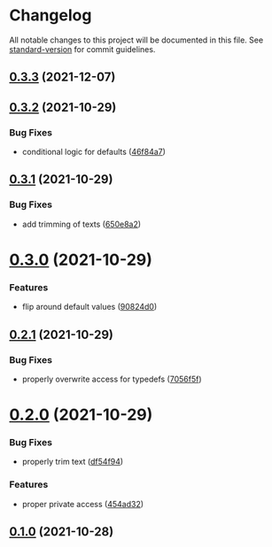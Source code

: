 # Changelog

All notable changes to this project will be documented in this file. See [standard-version](https://github.com/conventional-changelog/standard-version) for commit guidelines.

## [0.3.3](https://github.com/discordjs/ts-docgen/compare/v0.3.2...v0.3.3) (2021-12-07)



## [0.3.2](https://github.com/discordjs/ts-docgen/compare/v0.3.1...v0.3.2) (2021-10-29)


### Bug Fixes

* conditional logic for defaults ([46f84a7](https://github.com/discordjs/ts-docgen/commit/46f84a7df1e797ae81ded80c88272a068cae47d9))



## [0.3.1](https://github.com/discordjs/ts-docgen/compare/v0.3.0...v0.3.1) (2021-10-29)


### Bug Fixes

* add trimming of texts ([650e8a2](https://github.com/discordjs/ts-docgen/commit/650e8a211d417b36fd90a1d614a243d75136f3aa))



# [0.3.0](https://github.com/discordjs/ts-docgen/compare/v0.2.1...v0.3.0) (2021-10-29)


### Features

* flip around default values ([90824d0](https://github.com/discordjs/ts-docgen/commit/90824d07f49b6756c6cc3c6bb10c5473d8c6173b))



## [0.2.1](https://github.com/discordjs/ts-docgen/compare/v0.2.0...v0.2.1) (2021-10-29)


### Bug Fixes

* properly overwrite access for typedefs ([7056f5f](https://github.com/discordjs/ts-docgen/commit/7056f5f0c3c80c88fcce6e55d58d2ecd2c87e141))



# [0.2.0](https://github.com/discordjs/ts-docgen/compare/v0.1.0...v0.2.0) (2021-10-29)


### Bug Fixes

* properly trim text ([df54f94](https://github.com/discordjs/ts-docgen/commit/df54f94093688e995a2128e68ff25fac2383be22))


### Features

* proper private access ([454ad32](https://github.com/discordjs/ts-docgen/commit/454ad32b497d30300c4f57b85c671669f62e8464))



## [0.1.0](https://github.com/discordjs/ts-docgen/compare/v2.0.1...v0.1.0) (2021-10-28)
